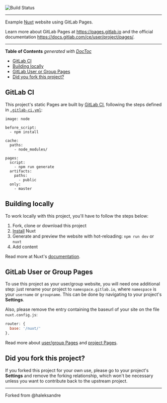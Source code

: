 ![Build Status](https://gitlab.com/pages/nuxt/badges/master/build.svg)

---

Example [Nuxt] website using GitLab Pages.

Learn more about GitLab Pages at https://pages.gitlab.io and the official
documentation https://docs.gitlab.com/ce/user/project/pages/.

---

<!-- START doctoc generated TOC please keep comment here to allow auto update -->
<!-- DON'T EDIT THIS SECTION, INSTEAD RE-RUN doctoc TO UPDATE -->
**Table of Contents**  *generated with [DocToc](https://github.com/thlorenz/doctoc)*

- [GitLab CI](#gitlab-ci)
- [Building locally](#building-locally)
- [GitLab User or Group Pages](#gitlab-user-or-group-pages)
- [Did you fork this project?](#did-you-fork-this-project)

<!-- END doctoc generated TOC please keep comment here to allow auto update -->

## GitLab CI

This project's static Pages are built by [GitLab CI][ci], following the steps
defined in [`.gitlab-ci.yml`](.gitlab-ci.yml):

```
image: node

before_script:
  - npm install

cache:
  paths:
    - node_modules/

pages:
  script:
    - npm run generate
  artifacts:
    paths:
      - public
  only:
    - master
```

## Building locally

To work locally with this project, you'll have to follow the steps below:

1. Fork, clone or download this project
1. [Install][] Nuxt
1. Generate and preview the website with hot-reloading: `npm run dev` or `nuxt`
1. Add content

Read more at Nuxt's [documentation][].

## GitLab User or Group Pages

To use this project as your user/group website, you will need one additional
step: just rename your project to `namespace.gitlab.io`, where `namespace` is
your `username` or `groupname`. This can be done by navigating to your
project's **Settings**.

Also, please remove the entry containing the baseurl of your site on the file `nuxt.config.js`:

```javascript
router: {
  base: '/nuxt/'
},
```

Read more about [user/group Pages][userpages] and [project Pages][projpages].

## Did you fork this project?

If you forked this project for your own use, please go to your project's
**Settings** and remove the forking relationship, which won't be necessary
unless you want to contribute back to the upstream project.

[ci]: https://about.gitlab.com/gitlab-ci/
[Nuxt]: https://nuxtjs.org/
[install]: https://nuxtjs.org/guide/installation/
[documentation]: https://nuxtjs.org/guide
[userpages]: https://docs.gitlab.com/ce/user/project/pages/introduction.html#user-or-group-pages
[projpages]: https://docs.gitlab.com/ce/user/project/pages/introduction.html#project-pages

----

Forked from @haleksandre
